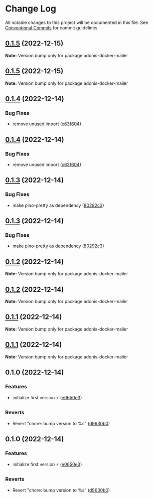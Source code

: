 # Change Log

All notable changes to this project will be documented in this file.
See [Conventional Commits](https://conventionalcommits.org) for commit guidelines.

## [0.1.5](https://github.com/LouisMazel/docker-adonis-mailer/compare/v0.1.4...v0.1.5) (2022-12-15)

**Note:** Version bump only for package adonis-docker-mailer

## [0.1.5](https://github.com/LouisMazel/docker-adonis-mailer/compare/v0.1.4...v0.1.5) (2022-12-15)

**Note:** Version bump only for package adonis-docker-mailer

## [0.1.4](https://github.com/LouisMazel/docker-adonis-mailer/compare/v0.1.3...v0.1.4) (2022-12-14)

### Bug Fixes

- remove unused import ([c63f604](https://github.com/LouisMazel/docker-adonis-mailer/commit/c63f604c0e88c04655f8292428d29a25112c7333))

## [0.1.4](https://github.com/LouisMazel/docker-adonis-mailer/compare/v0.1.3...v0.1.4) (2022-12-14)

### Bug Fixes

- remove unused import ([c63f604](https://github.com/LouisMazel/docker-adonis-mailer/commit/c63f604c0e88c04655f8292428d29a25112c7333))

## [0.1.3](https://github.com/LouisMazel/docker-adonis-mailer/compare/v0.1.2...v0.1.3) (2022-12-14)

### Bug Fixes

- make pino-pretty as dependency ([80292c3](https://github.com/LouisMazel/docker-adonis-mailer/commit/80292c3c01d212899548091b8c7a58d40b5a0bb9))

## [0.1.3](https://github.com/LouisMazel/docker-adonis-mailer/compare/v0.1.2...v0.1.3) (2022-12-14)

### Bug Fixes

- make pino-pretty as dependency ([80292c3](https://github.com/LouisMazel/docker-adonis-mailer/commit/80292c3c01d212899548091b8c7a58d40b5a0bb9))

## [0.1.2](https://github.com/LouisMazel/docker-adonis-mailer/compare/v0.1.1...v0.1.2) (2022-12-14)

**Note:** Version bump only for package adonis-docker-mailer

## [0.1.2](https://github.com/LouisMazel/docker-adonis-mailer/compare/v0.1.1...v0.1.2) (2022-12-14)

**Note:** Version bump only for package adonis-docker-mailer

## [0.1.1](https://github.com/LouisMazel/docker-adonis-mailer/compare/v0.1.0...v0.1.1) (2022-12-14)

**Note:** Version bump only for package adonis-docker-mailer

## [0.1.1](https://github.com/LouisMazel/docker-adonis-mailer/compare/v0.1.0...v0.1.1) (2022-12-14)

**Note:** Version bump only for package adonis-docker-mailer

## 0.1.0 (2022-12-14)

### Features

- initialize first version ⚡️ ([e0650e3](https://github.com/LouisMazel/docker-adonis-mailer/commit/e0650e31f48db047806a5487696c114ed185f99a))

### Reverts

- Revert "chore: bump version to %s" ([d9630b0](https://github.com/LouisMazel/docker-adonis-mailer/commit/d9630b0d995a35b49c5aa2e831205ab5558b9e3c))

## 0.1.0 (2022-12-14)

### Features

- initialize first version ⚡️ ([e0650e3](https://github.com/LouisMazel/docker-adonis-mailer/commit/e0650e31f48db047806a5487696c114ed185f99a))

### Reverts

- Revert "chore: bump version to %s" ([d9630b0](https://github.com/LouisMazel/docker-adonis-mailer/commit/d9630b0d995a35b49c5aa2e831205ab5558b9e3c))
